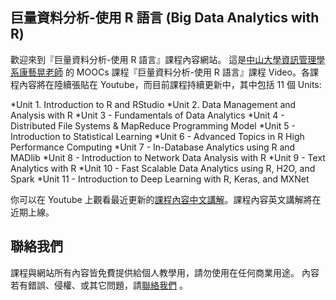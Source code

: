 ## 巨量資料分析-使用 R 語言 (Big Data Analytics with R) 

歡迎來到『巨量資料分析-使用 R 語言』課程內容網站。
這是[中山大學資訊管理學系](http://epage.mis.nsysu.edu.tw/bin/home.php)[康藝晃老師](https://ykang.mis.nsysu.edu.tw/)
的 MOOCs 課程『巨量資料分析-使用 R 語言』課程 Video。各課程內容將在陸續張貼在 Youtube，而目前課程持續更新中，其中包括 11 個 Units:

*Unit 1.  Introduction to R and RStudio
*Unit 2.  Data Management and Analysis with R
*Unit 3 - Fundamentals of Data Analytics
*Unit 4 - Distributed File Systems & MapReduce Programming Model
*Unit 5 - Introduction to Statistical Learning
*Unit 6 - Advanced Topics in R High Performance Computing
*Unit 7 - In-Database Analytics using R and MADlib
*Unit 8 - Introduction to Network Data Analysis with R
*Unit 9 - Text Analytics with R
*Unit 10 - Fast Scalable Data Analytics using R, H2O, and Spark
*Unit 11 - Introduction to Deep Learning with R, Keras, and MXNet

你可以在 Youtube 上觀看最近更新的[課程內容中文講解](https://www.youtube.com/playlist?list=PL6mE6IBXHgi1TaqjPvs7KfSUVT8spZkqp&disable_polymer=true)。課程內容英文講解將在近期上線。


## 聯絡我們
課程與網站所有內容皆免費提供給個人教學用，請勿使用在任何商業用途。
內容若有錯誤、侵權、或其它問題，請[聯絡我們](mailto:yihuangk@gmail.com) 。
